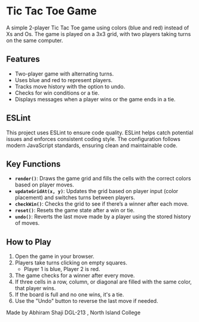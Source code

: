 # Tic Tac Toe Game

A simple 2-player Tic Tac Toe game using colors (blue and red) instead of Xs and Os. The game is played on a 3x3 grid, with two players taking turns on the same computer.

## Features

- Two-player game with alternating turns.
- Uses blue and red to represent players.
- Tracks move history with the option to undo.
- Checks for win conditions or a tie.
- Displays messages when a player wins or the game ends in a tie.

## ESLint

This project uses ESLint to ensure code quality. ESLint helps catch potential issues and enforces consistent coding style. The configuration follows modern JavaScript standards, ensuring clean and maintainable code.

## Key Functions

- **`render()`**: Draws the game grid and fills the cells with the correct colors based on player moves.
- **`updateGridAt(x, y)`**: Updates the grid based on player input (color placement) and switches turns between players.
- **`checkWin()`**: Checks the grid to see if there’s a winner after each move.
- **`reset()`**: Resets the game state after a win or tie.
- **`undo()`**: Reverts the last move made by a player using the stored history of moves.

## How to Play

1. Open the game in your browser.
2. Players take turns clicking on empty squares.
   - Player 1 is blue, Player 2 is red.
3. The game checks for a winner after every move.
4. If three cells in a row, column, or diagonal are filled with the same color, that player wins.
5. If the board is full and no one wins, it's a tie.
6. Use the "Undo" button to reverse the last move if needed.


Made by Abhiram Shaji
DGL-213 , North Island College
